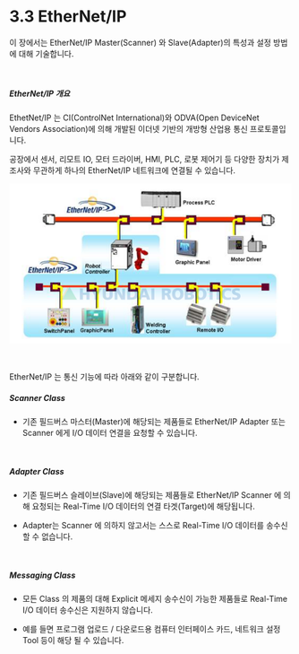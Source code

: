 ﻿# 3.3 EtherNet/IP

이 장에서는 EtherNet/IP Master(Scanner) 와 Slave(Adapter)의 특성과 설정 방법에 대해 기술합니다. 

<br>

##### EtherNet/IP 개요

EthetNet/IP 는 CI(ControlNet International)와 ODVA(Open DeviceNet Vendors Association)에 의해 개발된 이더넷 기반의 개방형 산업용 통신 프로토콜입니다.

공장에서 센서, 리모트 IO, 모터 드라이버, HMI, PLC, 로봇 제어기 등 다양한 장치가 제조사와 무관하게 하나의 EtherNet/IP 네트워크에 연결될 수 있습니다.

![[그림 3.3-1 EtherNet/IP]](<../../_assets/3-Settings-Industrial-Communication/3.3-EtherNet-IP/image_1.png>) 

<br>

EtherNet/IP 는 통신 기능에 따라 아래와 같이 구분합니다.

##### Scanner Class
   * 기존 필드버스 마스터(Master)에 해당되는 제품들로 EtherNet/IP Adapter 또는 Scanner 에게 I/O 데이터 연결을 요청할 수 있습니다.

<br>

##### Adapter Class
  * 기존 필드버스 슬레이브(Slave)에 해당되는 제품들로 EtherNet/IP Scanner 에 의해 요청되는 Real-Time I/O 데이터의 연결 타겟(Target)에 해당됩니다.
    
  * Adapter는 Scanner 에 의하지 않고서는 스스로 Real-Time I/O 데이터를 송수신 할 수 없습니다.

<br>

##### Messaging Class
   * 모든 Class 의 제품의 대해 Explicit 메세지 송수신이 가능한 제품들로 Real-Time I/O 데이터 송수신은 지원하지 않습니다.
   
   * 예를 들면 프로그램 업로드 / 다운로드용 컴퓨터 인터페이스 카드, 네트워크 설정 Tool 등이 해당 될 수 있습니다.